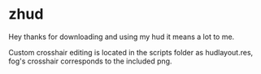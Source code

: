 # zhud

Hey thanks for downloading and using my hud it means a lot to me.

Custom crosshair editing is located in the scripts folder as hudlayout.res, fog's crosshair corresponds to the included png.
